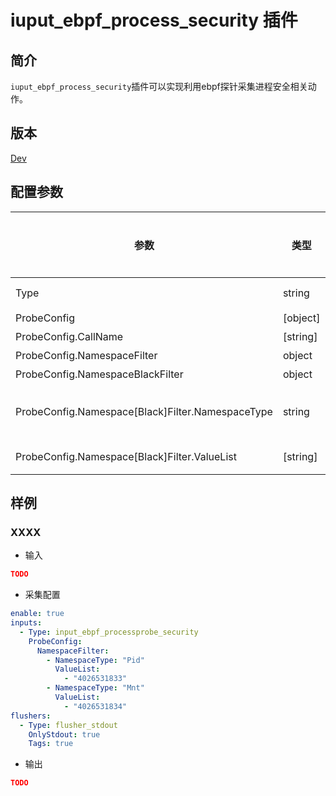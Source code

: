 # iuput_ebpf_process_security 插件

## 简介

`iuput_ebpf_process_security`插件可以实现利用ebpf探针采集进程安全相关动作。

## 版本

[Dev](../stability-level.md)

## 配置参数

|  **参数**  |  **类型**  |  **是否必填**  |  **默认值**  |  **说明**  |
| --- | --- | --- | --- | --- |
|  Type  |  string  |  是  |  /  |  插件类型。固定为iuput\_ebpf\_process\_security  |
|  ProbeConfig  |  \[object\]  |  是  |  /  |  插件配置参数列表  |
|  ProbeConfig.CallName  |  \[string\]  |  否  |  空  |  系统调用函数  |
|  ProbeConfig.NamespaceFilter  |  object  |  否  |  空  |  命名空间  |
|  ProbeConfig.NamespaceBlackFilter  |  object  |  否  |  空  |  命名空间  |
|  ProbeConfig.Namespace\[Black\]Filter.NamespaceType  |  string  |  是  |  /  |  命名空间类型 \[范围：Uts, Ipc, Mnt, Pid, PidForChildren, Net, Cgroup, User, Time, TimeForChildren\] |
|  ProbeConfig.Namespace\[Black\]Filter.ValueList  |  \[string\]  |  是  |  /  |  特定命名空间类型对应的取值列表 |

## 样例

### XXXX

* 输入

```json
TODO
```

* 采集配置

```yaml
enable: true
inputs:
  - Type: input_ebpf_processprobe_security
    ProbeConfig:
      NamespaceFilter:
        - NamespaceType: "Pid"
          ValueList: 
            - "4026531833"
        - NamespaceType: "Mnt"
          ValueList: 
            - "4026531834"
flushers:
  - Type: flusher_stdout
    OnlyStdout: true
    Tags: true
```

* 输出

```json
TODO
```
